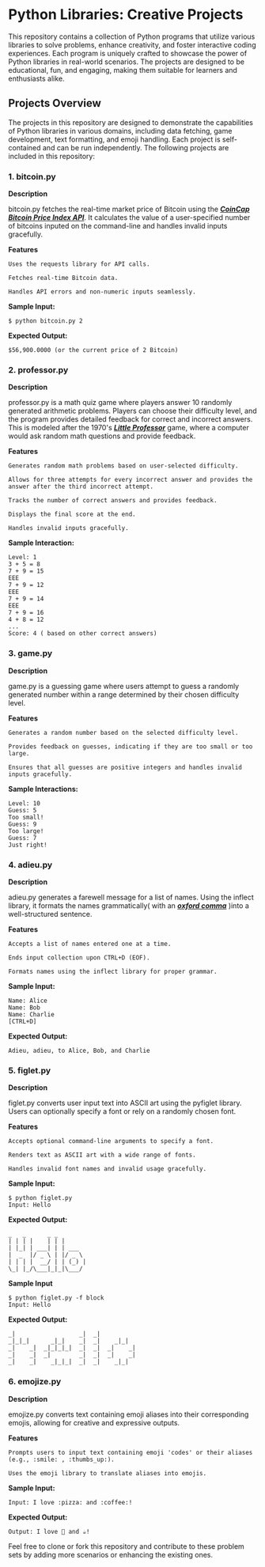 # Python Libraries: Creative Projects

This repository contains a collection of Python programs that utilize various libraries to solve problems, enhance creativity, and foster interactive coding experiences. Each program is uniquely crafted to showcase the power of Python libraries in real-world scenarios. The projects are designed to be educational, fun, and engaging, making them suitable for learners and enthusiasts alike.

## Projects Overview
The projects in this repository are designed to demonstrate the capabilities of Python libraries in various domains, including data fetching, game development, text formatting, and emoji handling. Each project is self-contained and can be run independently.
The following projects are included in this repository:

### **1. bitcoin.py**

**Description**

bitcoin.py fetches the real-time market price of Bitcoin using the ***[CoinCap Bitcoin Price Index API](https://pro.coincap.io/dashboard)***. It calculates the value of a user-specified number of bitcoins inputed on the command-line and handles invalid inputs gracefully.

**Features**

    Uses the requests library for API calls.

    Fetches real-time Bitcoin data.

    Handles API errors and non-numeric inputs seamlessly.

**Sample Input:**

    $ python bitcoin.py 2

**Expected Output:**

    $56,900.0000 (or the current price of 2 Bitcoin)

### **2. professor.py**

**Description**

professor.py is a math quiz game where players answer 10 randomly generated arithmetic problems. Players can choose their difficulty level, and the program provides detailed feedback for correct and incorrect answers. This is modeled after the 1970's ***[Little Professor](https://www.youtube.com/watch?v=ZuJwzH9BIgs&embeds_referring_euri=https%3A%2F%2Fcs50.harvard.edu%2F&source_ve_path=Mjg2NjY)*** game, where a computer would ask random math questions and provide feedback.

**Features**

    Generates random math problems based on user-selected difficulty.

    Allows for three attempts for every incorrect answer and provides the answer after the third incorrect attempt.

    Tracks the number of correct answers and provides feedback.

    Displays the final score at the end.

    Handles invalid inputs gracefully.

**Sample Interaction:**

    Level: 1
    3 + 5 = 8
    7 + 9 = 15
    EEE
    7 + 9 = 12
    EEE
    7 + 9 = 14
    EEE
    7 + 9 = 16
    4 + 8 = 12
    ...
    Score: 4 ( based on other correct answers)

### **3. game.py**

**Description**

game.py is a guessing game where users attempt to guess a randomly generated number within a range determined by their chosen difficulty level.

**Features**

    Generates a random number based on the selected difficulty level.

    Provides feedback on guesses, indicating if they are too small or too large.

    Ensures that all guesses are positive integers and handles invalid inputs gracefully.

**Sample Interactions:**

    Level: 10
    Guess: 5
    Too small!
    Guess: 9
    Too large!
    Guess: 7
    Just right!

### **4. adieu.py**

**Description**

adieu.py generates a farewell message for a list of names. Using the inflect library, it formats the names grammatically( with an ***[oxford comma](https://en.wikipedia.org/wiki/Serial_comma)*** )into a well-structured sentence.

**Features**

    Accepts a list of names entered one at a time.

    Ends input collection upon CTRL+D (EOF).

    Formats names using the inflect library for proper grammar.

**Sample Input:**

    Name: Alice
    Name: Bob
    Name: Charlie
    [CTRL+D]

**Expected Output:**

    Adieu, adieu, to Alice, Bob, and Charlie

### **5. figlet.py**

**Description**

figlet.py converts user input text into ASCII art using the pyfiglet library. Users can optionally specify a font or rely on a randomly chosen font.

**Features**

    Accepts optional command-line arguments to specify a font.

    Renders text as ASCII art with a wide range of fonts.

    Handles invalid font names and invalid usage gracefully.

**Sample Input:** 

    $ python figlet.py
    Input: Hello

**Expected Output:**

    _   _      _ _
    | | | |    | | |
    | |_| | ___| | | ___
    |  _  |/ _ \ | |/ _ \
    | | | |  __/ | | (_) |
    \_| |_/\___|_|_|\___/

**Sample Input**

    $ python figlet.py -f block
    Input: Hello

**Expected Output:**
  
                                            
    _|                  _|  _|            
    _|_|_|      _|_|    _|  _|    _|_|    
    _|    _|  _|_|_|_|  _|  _|  _|    _|  
    _|    _|  _|        _|  _|  _|    _|  
    _|    _|    _|_|_|  _|  _|    _|_|    
                                     
 
### **6. emojize.py**

**Description**

emojize.py converts text containing emoji aliases into their corresponding emojis, allowing for creative and expressive outputs.

**Features**

    Prompts users to input text containing emoji 'codes' or their aliases (e.g., :smile: , :thumbs_up:).

    Uses the emoji library to translate aliases into emojis.

**Sample Input:**

    Input: I love :pizza: and :coffee:!

**Expected Output:**

    Output: I love 🍕 and ☕!

Feel free to clone or fork this repository and contribute to these problem sets by adding more scenarios or enhancing the existing ones.